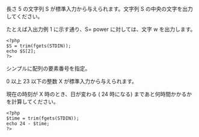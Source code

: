 長さ 5 の文字列 S が標準入力から与えられます。文字列 S の中央の文字を出力してください。

たとえば入出力例 1 に示す通り、S= power に対しては、文字 w を出力します。

```
<?php
$S = trim(fgets(STDIN));
echo $S[2];
?>
```

シンプルに配列の要素番号を指定。


0 以上 23 以下の整数 X が標準入力から与えられます。

現在の時刻が X 時のとき、日が変わる ( 24 時になる) まであと何時間かかるかを計算してください。


```
<?php
$time = trim(fgets(STDIN));
echo 24 - $time;
?>
```
